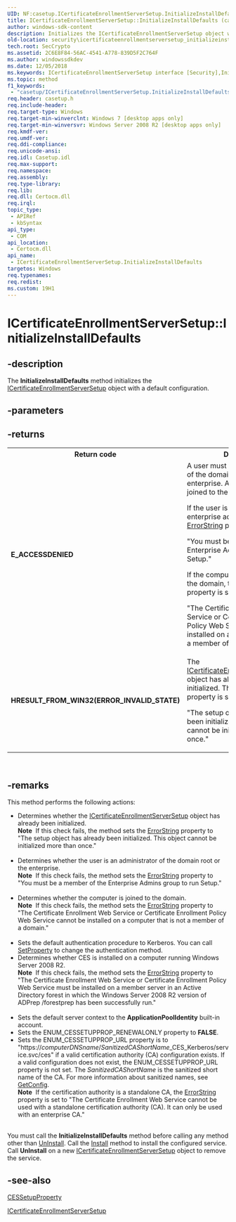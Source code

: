 ```yaml
---
UID: NF:casetup.ICertificateEnrollmentServerSetup.InitializeInstallDefaults
title: ICertificateEnrollmentServerSetup::InitializeInstallDefaults (casetup.h)
author: windows-sdk-content
description: Initializes the ICertificateEnrollmentServerSetup object with a default configuration.
old-location: security\icertificateenrollmentserversetup_initializeinstalldefaults.htm
tech.root: SecCrypto
ms.assetid: 2C6E8F84-56AC-4541-A778-839D5F2C764F
ms.author: windowssdkdev
ms.date: 12/05/2018
ms.keywords: ICertificateEnrollmentServerSetup interface [Security],InitializeInstallDefaults method, ICertificateEnrollmentServerSetup.InitializeInstallDefaults, ICertificateEnrollmentServerSetup::InitializeInstallDefaults, InitializeInstallDefaults, InitializeInstallDefaults method [Security], InitializeInstallDefaults method [Security],ICertificateEnrollmentServerSetup interface, casetup/ICertificateEnrollmentServerSetup::InitializeInstallDefaults, security.icertificateenrollmentserversetup_initializeinstalldefaults
ms.topic: method
f1_keywords: 
 - "casetup/ICertificateEnrollmentServerSetup.InitializeInstallDefaults"
req.header: casetup.h
req.include-header: 
req.target-type: Windows
req.target-min-winverclnt: Windows 7 [desktop apps only]
req.target-min-winversvr: Windows Server 2008 R2 [desktop apps only]
req.kmdf-ver: 
req.umdf-ver: 
req.ddi-compliance: 
req.unicode-ansi: 
req.idl: Casetup.idl
req.max-support: 
req.namespace: 
req.assembly: 
req.type-library: 
req.lib: 
req.dll: Certocm.dll
req.irql: 
topic_type:
 - APIRef
 - kbSyntax
api_type:
 - COM
api_location:
 - Certocm.dll
api_name:
 - ICertificateEnrollmentServerSetup.InitializeInstallDefaults
targetos: Windows
req.typenames: 
req.redist: 
ms.custom: 19H1
---
```


# ICertificateEnrollmentServerSetup::InitializeInstallDefaults


## -description


The <b>InitializeInstallDefaults</b> method initializes the <a href="https://docs.microsoft.com/windows/desktop/api/casetup/nn-casetup-icertificateenrollmentserversetup">ICertificateEnrollmentServerSetup</a> object with a default configuration.


## -parameters






## -returns



<table>
<tr>
<th>Return code</th>
<th>Description</th>
</tr>
<tr>
<td width="40%">
<dl>
<dt><b>E_ACCESSDENIED</b></dt>
</dl>
</td>
<td width="60%">
A user must be an administrator of the domain root or the enterprise. A computer must be joined to the domain.

If the user is not a domain root or enterprise administrator, the <a href="https://docs.microsoft.com/windows/desktop/api/casetup/nf-casetup-icertificateenrollmentserversetup-get_errorstring">ErrorString</a> property is set to:

"You must be a member of the Enterprise Admins group to run Setup."

If the computer is not joined to the domain, the <a href="https://docs.microsoft.com/windows/desktop/api/casetup/nf-casetup-icertificateenrollmentserversetup-get_errorstring">ErrorString</a> property is set to:

"The Certificate Enrollment Web Service or Certificate Enrollment Policy Web Service cannot be installed on a computer that is not a member of a domain."

</td>
</tr>
<tr>
<td width="40%">
<dl>
<dt><b>HRESULT_FROM_WIN32(ERROR_INVALID_STATE)</b></dt>
</dl>
</td>
<td width="60%">
The <a href="https://docs.microsoft.com/windows/desktop/api/casetup/nn-casetup-icertificateenrollmentserversetup">ICertificateEnrollmentServerSetup</a> object has already been initialized. The <a href="https://docs.microsoft.com/windows/desktop/api/casetup/nf-casetup-icertificateenrollmentserversetup-get_errorstring">ErrorString</a> property is set to:

"The setup object has already been initialized. This object cannot be initialized more than once."

</td>
</tr>
</table>
 




## -remarks



This method performs the following actions:

<ul>
<li>
Determines whether the <a href="https://docs.microsoft.com/windows/desktop/api/casetup/nn-casetup-icertificateenrollmentserversetup">ICertificateEnrollmentServerSetup</a> object has already been initialized.


<div class="alert"><b>Note</b>  If this check fails, the method sets the <a href="https://docs.microsoft.com/windows/desktop/api/casetup/nf-casetup-icertificateenrollmentserversetup-get_errorstring">ErrorString</a> property to "The setup object has already been initialized. This object cannot be initialized more than once."</div>
<div> </div>


</li>
<li>
Determines whether the user is an administrator of the domain root or the enterprise.


<div class="alert"><b>Note</b>  If this check fails, the method sets the <a href="https://docs.microsoft.com/windows/desktop/api/casetup/nf-casetup-icertificateenrollmentserversetup-get_errorstring">ErrorString</a> property to "You must be a member of the Enterprise Admins group to run Setup."</div>
<div> </div>


</li>
<li>
Determines whether the computer is joined to the domain.


<div class="alert"><b>Note</b>  If this check fails, the method sets the <a href="https://docs.microsoft.com/windows/desktop/api/casetup/nf-casetup-icertificateenrollmentserversetup-get_errorstring">ErrorString</a> property to "The Certificate Enrollment Web Service or Certificate Enrollment Policy Web Service cannot be installed on a computer that is not a member of a domain."</div>
<div> </div>


</li>
<li>Sets the default authentication procedure to Kerberos. You can call <a href="https://docs.microsoft.com/windows/desktop/api/casetup/nf-casetup-icertificateenrollmentserversetup-setproperty">SetProperty</a> to change the authentication method. </li>
<li>
Determines whether  CES is installed on a computer running Windows Server 2008 R2.


<div class="alert"><b>Note</b>  If this check fails, the method sets the <a href="https://docs.microsoft.com/windows/desktop/api/casetup/nf-casetup-icertificateenrollmentserversetup-get_errorstring">ErrorString</a> property to "The Certificate Enrollment Web Service or Certificate Enrollment Policy Web Service must be installed on a member server in an Active Directory forest in which the Windows Server 2008 R2 version of ADPrep /forestprep has been successfully run."</div>
<div> </div>


</li>
<li>Sets the default server context to the <b>ApplicationPoolIdentity</b> built-in account.</li>
<li>Sets the ENUM_CESSETUPPROP_RENEWALONLY property to <b>FALSE</b>.</li>
<li>
Sets the ENUM_CESSETUPPROP_URL property is to "https://<i>computerDNSname</i>/<i>SanitizedCAShortName</i>_CES_Kerberos/service.svc/ces" if a valid certification authority (CA) configuration exists. If a valid configuration does not exist, the ENUM_CESSETUPPROP_URL property is not set. The <i>SanitizedCAShortName</i> is the sanitized short name of the CA. For more information about sanitized names, see <a href="https://docs.microsoft.com/windows/desktop/api/certcli/nf-certcli-icertgetconfig-getconfig">GetConfig</a>.


<div class="alert"><b>Note</b>  If the certification authority is a standalone CA, the <a href="https://docs.microsoft.com/windows/desktop/api/casetup/nf-casetup-icertificateenrollmentserversetup-get_errorstring">ErrorString</a> property is set to "The Certificate Enrollment Web Service cannot be used with a standalone certification authority (CA). It can only be used with an enterprise CA."</div>
<div> </div>


</li>
</ul>
You must call the <b>InitializeInstallDefaults</b> method before calling any method other than <a href="https://docs.microsoft.com/windows/desktop/api/casetup/nf-casetup-icertificateenrollmentserversetup-uninstall">UnInstall</a>. Call the <a href="https://docs.microsoft.com/windows/desktop/api/casetup/nf-casetup-icertificateenrollmentserversetup-install">Install</a> method to install the configured service. Call <b>UnInstall</b> on a new <a href="https://docs.microsoft.com/windows/desktop/api/casetup/nn-casetup-icertificateenrollmentserversetup">ICertificateEnrollmentServerSetup</a> object to remove the service.




## -see-also




<a href="https://docs.microsoft.com/windows/win32/api/casetup/ne-casetup-cessetupproperty">CESSetupProperty</a>



<a href="https://docs.microsoft.com/windows/desktop/api/casetup/nn-casetup-icertificateenrollmentserversetup">ICertificateEnrollmentServerSetup</a>
 

 

